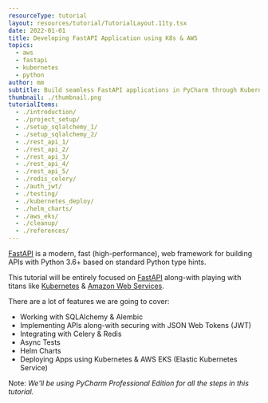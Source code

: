 ```yaml
---
resourceType: tutorial
layout: resources/tutorial/TutorialLayout.11ty.tsx
date: 2022-01-01
title: Developing FastAPI Application using K8s & AWS
topics:
  - aws
  - fastapi
  - kubernetes
  - python
author: mm
subtitle: Build seamless FastAPI applications in PyCharm through Kubernetes & AWS.
thumbnail: ./thumbnail.png
tutorialItems:
  - ./introduction/
  - ./project_setup/
  - ./setup_sqlalchemy_1/
  - ./setup_sqlalchemy_2/
  - ./rest_api_1/
  - ./rest_api_2/
  - ./rest_api_3/
  - ./rest_api_4/
  - ./rest_api_5/
  - ./redis_celery/
  - ./auth_jwt/
  - ./testing/
  - ./kubernetes_deploy/
  - ./helm_charts/
  - ./aws_eks/
  - ./cleanup/
  - ./references/
---
```



[FastAPI](https://fastapi.tiangolo.com/) is a modern, fast (high-performance), web framework for building APIs with Python 3.6+ based on standard Python type hints.

This tutorial will be entirely focused on [FastAPI](https://fastapi.tiangolo.com/) along-with playing with titans 
like [Kubernetes](https://kubernetes.io/) & [Amazon Web Services](https://aws.amazon.com/).

There are a lot of features we are going to cover: 

* Working with SQLAlchemy & Alembic
* Implementing APIs along-with securing with JSON Web Tokens (JWT)
* Integrating with Celery & Redis
* Async Tests
* Helm Charts
* Deploying Apps using Kubernetes & AWS EKS (Elastic Kubernetes Service)


Note: *We'll be using PyCharm Professional Edition for all the steps in this tutorial.*

